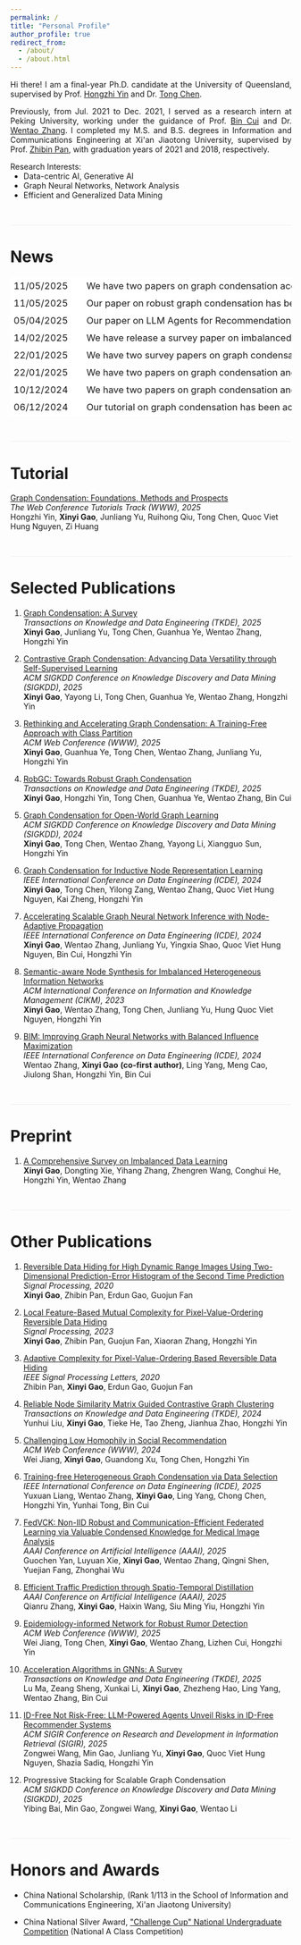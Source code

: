 ```yaml
---
permalink: /
title: "Personal Profile"
author_profile: true
redirect_from: 
  - /about/
  - /about.html
---
```


<p style="text-align: justify;">
Hi there! I am a final-year Ph.D. candidate at the University of Queensland, supervised by Prof. <a href="https://sites.google.com/view/hongzhi-yin/home">Hongzhi Yin</a> and Dr. <a href="https://researchers.uq.edu.au/researcher/27868">Tong Chen</a>.  
</p>

<p style="text-align: justify;">
Previously, from Jul. 2021 to Dec. 2021, I served as a research intern at Peking University, working under the guidance of Prof. <a href="https://cuibinpku.github.io/">Bin Cui</a> and Dr. <a href="https://zwt233.github.io/">Wentao Zhang</a>. I completed my M.S. and B.S. degrees in Information and Communications Engineering at Xi'an Jiaotong University, supervised by Prof. <a href="https://www.researchgate.net/profile/Zhibin-Pan-2">Zhibin Pan</a>, with graduation years of 2021 and 2018, respectively.
</p>


<p style="margin: 0;">Research Interests:</p>

<ul style="margin: 0;">
    <li style="margin: 0;">Data-centric AI, Generative AI</li>
    <li style="margin: 0;">Graph Neural Networks, Network Analysis</li>
    <li style="margin: 0;">Efficient and Generalized Data Mining</li>
</ul>

  
<!-- **Email**: xinyi.gao AT uq.edu.au  -->




<div style="margin-top: 45px; margin-bottom: 25px; border-top: 1px solid #f0f0f0;"></div>

News
======

<style type="text/css">
.tg  {border-collapse:collapse;border-spacing:0;}
.tg td{border-color:black;border-style:solid;border-width:1px;font-size:16.5px;overflow:hidden;padding:1px 5px;line-height: 1.7;word-break:normal;white-space: nowrap;}
.tg th{border-color:black;border-style:solid;border-width:1px;font-size:16.5px;line-height: 1.2;
  font-weight:normal;overflow:hidden;padding:1px 5px;word-break:normal;}
.tg .tg-oe15{background-color:#ffffff;border-color:#ffffff;text-align:left;vertical-align:top}
.tg .tg-3m6e{background-color:#ffffff;border-color:#ffffff;font-weight:normal;text-align:left;vertical-align:top}
</style>

<table class="tg">
<tbody>
  <tr>
    <td class="tg-3m6e">11/05/2025</td>
    <td class="tg-oe15"></td>
    <td class="tg-oe15"></td>
    <td class="tg-oe15">We have two papers on graph condensation accepted at KDD'25.</td>
  </tr>
  <tr>
    <td class="tg-3m6e">11/05/2025</td>
    <td class="tg-oe15"></td>
    <td class="tg-oe15"></td>
    <td class="tg-oe15">Our paper on robust graph condensation has been accepted at TKDE'25.</td>
  </tr>
  <tr>
    <td class="tg-3m6e">05/04/2025</td>
    <td class="tg-oe15"></td>
    <td class="tg-oe15"></td>
    <td class="tg-oe15">Our paper on LLM Agents for Recommendation has been accepted at SIGIR'25.</td>
  </tr>
  <tr>
    <td class="tg-3m6e">14/02/2025</td>
    <td class="tg-oe15"></td>
    <td class="tg-oe15"></td>
    <td class="tg-oe15">We have release a survey paper on imbalanced data learning.</td>
  </tr>
  <tr>
    <td class="tg-3m6e">22/01/2025</td>
    <td class="tg-oe15"></td>
    <td class="tg-oe15"></td>
    <td class="tg-oe15">We have two survey papers on graph condensation and GNN acceleration accepted at TKDE'25.</td>
  </tr>
  <tr>
    <td class="tg-3m6e">22/01/2025</td>
    <td class="tg-oe15"></td>
    <td class="tg-oe15"></td>
    <td class="tg-oe15">We have two papers on graph condensation and rumor detection accepted at WWW'25.</td>
  </tr>
  <tr>
    <td class="tg-3m6e">10/12/2024</td>
    <td class="tg-oe15"></td>
    <td class="tg-oe15"></td>
    <td class="tg-oe15">We have two papers on graph condensation and spatio-temporal prediction accepted at AAAI'25.</td>
  </tr>
  <tr>
    <td class="tg-3m6e">06/12/2024</td>
    <td class="tg-oe15"></td>
    <td class="tg-oe15"></td>
    <td class="tg-oe15">Our tutorial on graph condensation has been accepted for presentation at WWW'25.</td>
  </tr>
</tbody>
</table>



<div style="margin-top: 45px; margin-bottom: 25px; border-top: 1px solid #f0f0f0;"></div>



Tutorial
======
[Graph Condensation: Foundations, Methods and Prospects](https://xygaog.github.io/WWW25tut/)  
*The Web Conference Tutorials Track (WWW), 2025*  
Hongzhi Yin, **Xinyi Gao**, Junliang Yu, Ruihong Qiu, Tong Chen, Quoc Viet Hung Nguyen, Zi Huang  


<div style="margin-top: 45px; margin-bottom: 25px; border-top: 1px solid #f0f0f0;"></div>



Selected Publications
======

1. [Graph Condensation: A Survey](https://arxiv.org/abs/2401.11720)  
*Transactions on Knowledge and Data Engineering (TKDE), 2025*  
**Xinyi Gao**, Junliang Yu, Tong Chen, Guanhua Ye, Wentao Zhang, Hongzhi Yin  

1. [Contrastive Graph Condensation: Advancing Data Versatility through Self-Supervised Learning](https://arxiv.org/abs/2411.17063)    
*ACM SIGKDD Conference on Knowledge Discovery and Data Mining (SIGKDD), 2025*   
**Xinyi Gao**, Yayong Li, Tong Chen, Guanhua Ye, Wentao Zhang, Hongzhi Yin  

1. [Rethinking and Accelerating Graph Condensation: A Training-Free Approach with Class Partition](https://arxiv.org/abs/2405.13707)  
*ACM Web Conference (WWW), 2025*  
**Xinyi Gao**, Guanhua Ye, Tong Chen, Wentao Zhang, Junliang Yu, Hongzhi Yin  

1. [RobGC: Towards Robust Graph Condensation](https://arxiv.org/abs/2406.13200)  
*Transactions on Knowledge and Data Engineering (TKDE), 2025*  
**Xinyi Gao**, Hongzhi Yin, Tong Chen, Guanhua Ye, Wentao Zhang, Bin Cui  

1. [Graph Condensation for Open-World Graph Learning](https://arxiv.org/abs/2405.17003)  
*ACM SIGKDD Conference on Knowledge Discovery and Data Mining (SIGKDD), 2024*  
**Xinyi Gao**, Tong Chen, Wentao Zhang, Yayong Li, Xiangguo Sun, Hongzhi Yin  

1. [Graph Condensation for Inductive Node Representation Learning](https://arxiv.org/abs/2307.15967)  
*IEEE International Conference on Data Engineering (ICDE), 2024*  
**Xinyi Gao**, Tong Chen, Yilong Zang, Wentao Zhang, Quoc Viet Hung Nguyen, Kai Zheng, Hongzhi Yin  

1. [Accelerating Scalable Graph Neural Network Inference with Node-Adaptive Propagation](https://arxiv.org/abs/2310.10998)  
*IEEE International Conference on Data Engineering (ICDE), 2024*  
**Xinyi Gao**, Wentao Zhang, Junliang Yu, Yingxia Shao, Quoc Viet Hung Nguyen, Bin Cui, Hongzhi Yin  

1. [Semantic-aware Node Synthesis for Imbalanced Heterogeneous Information Networks](https://arxiv.org/abs/2302.14061)  
*ACM International Conference on Information and Knowledge Management (CIKM), 2023*  
**Xinyi Gao**, Wentao Zhang, Tong Chen, Junliang Yu, Hung Quoc Viet Nguyen, Hongzhi Yin  

1. [BIM: Improving Graph Neural Networks with Balanced Influence Maximization](https://ieeexplore.ieee.org/document/10597992)  
*IEEE International Conference on Data Engineering (ICDE), 2024*  
Wentao Zhang, **Xinyi Gao** **(co-first author)**, Ling Yang, Meng Cao, Jiulong Shan, Hongzhi Yin, Bin Cui  




<div style="margin-top: 45px; margin-bottom: 25px; border-top: 1px solid #f0f0f0;"></div>

Preprint
======


1. [A Comprehensive Survey on Imbalanced Data Learning](https://arxiv.org/abs/2502.08960)  
**Xinyi Gao**, Dongting Xie, Yihang Zhang, Zhengren Wang, Conghui He, Hongzhi Yin, Wentao Zhang  


<div style="margin-top: 45px; margin-bottom: 25px; border-top: 1px solid #f0f0f0;"></div>



Other Publications
======

1. [Reversible Data Hiding for High Dynamic Range Images Using Two-Dimensional Prediction-Error Histogram of the Second Time Prediction](https://www.sciencedirect.com/science/article/pii/S0165168420301225)  
*Signal Processing, 2020*  
**Xinyi Gao**, Zhibin Pan, Erdun Gao, Guojun Fan  

1. [Local Feature-Based Mutual Complexity for Pixel-Value-Ordering Reversible Data Hiding](https://www.sciencedirect.com/science/article/pii/S0165168422003723)  
*Signal Processing, 2023*  
**Xinyi Gao**, Zhibin Pan, Guojun Fan, Xiaoran Zhang, Hongzhi Yin  

1. [Adaptive Complexity for Pixel-Value-Ordering Based Reversible Data Hiding](https://ieeexplore.ieee.org/document/9098041)  
*IEEE Signal Processing Letters, 2020*  
Zhibin Pan, **Xinyi Gao**, Erdun Gao, Guojun Fan  

1. [Reliable Node Similarity Matrix Guided Contrastive Graph Clustering](https://arxiv.org/abs/2408.03765)  
*Transactions on Knowledge and Data Engineering (TKDE), 2024*  
Yunhui Liu, **Xinyi Gao**, Tieke He, Tao Zheng, Jianhua Zhao, Hongzhi Yin  

1. [Challenging Low Homophily in Social Recommendation](https://dl.acm.org/doi/abs/10.1145/3589334.3645460)  
*ACM Web Conference (WWW), 2024*  
Wei Jiang, **Xinyi Gao**, Guandong Xu, Tong Chen, Hongzhi Yin  

1. [Training-free Heterogeneous Graph Condensation via Data Selection](https://arxiv.org/abs/2412.16250)  
*IEEE International Conference on Data Engineering (ICDE), 2025*  
Yuxuan Liang, Wentao Zhang, **Xinyi Gao**, Ling Yang, Chong Chen, Hongzhi Yin, Yunhai Tong, Bin Cui  

1. [FedVCK: Non-IID Robust and Communication-Efficient Federated Learning via Valuable Condensed Knowledge for Medical Image Analysis](https://arxiv.org/abs/2412.18557)  
*AAAI Conference on Artificial Intelligence (AAAI), 2025*  
Guochen Yan, Luyuan Xie, **Xinyi Gao**, Wentao Zhang, Qingni Shen, Yuejian Fang, Zhonghai Wu  

1. [Efficient Traffic Prediction through Spatio-Temporal Distillation](https://arxiv.org/abs/2501.10459)  
*AAAI Conference on Artificial Intelligence (AAAI), 2025*  
Qianru Zhang, **Xinyi Gao**, Haixin Wang, Siu Ming Yiu, Hongzhi Yin  

1. [Epidemiology-informed Network for Robust Rumor Detection](https://arxiv.org/abs/2411.12949)  
*ACM Web Conference (WWW), 2025*  
Wei Jiang, Tong Chen, **Xinyi Gao**, Wentao Zhang, Lizhen Cui, Hongzhi Yin  

1. [Acceleration Algorithms in GNNs: A Survey](https://arxiv.org/abs/2405.04114)  
*Transactions on Knowledge and Data Engineering (TKDE), 2025*  
Lu Ma, Zeang Sheng, Xunkai Li, **Xinyi Gao**, Zhezheng Hao, Ling Yang, Wentao Zhang, Bin Cui  

1. [ID-Free Not Risk-Free: LLM-Powered Agents Unveil Risks in ID-Free Recommender Systems](https://arxiv.org/abs/2409.11690v3)  
*ACM SIGIR Conference on Research and Development in Information Retrieval (SIGIR), 2025*  
Zongwei Wang, Min Gao, Junliang Yu, **Xinyi Gao**, Quoc Viet Hung Nguyen, Shazia Sadiq, Hongzhi Yin  

1. Progressive Stacking for Scalable Graph Condensation    
*ACM SIGKDD Conference on Knowledge Discovery and Data Mining (SIGKDD), 2025*     
Yibing Bai, Min Gao, Zongwei Wang, **Xinyi Gao**, Wentao Li   


<div style="margin-top: 45px; margin-bottom: 25px; border-top: 1px solid #f0f0f0;"></div>


Honors and Awards
======
* China National Scholarship, 
(Rank 1/113 in the School of Information and Communications Engineering, Xi'an Jiaotong University)

* China National Silver Award, ["Challenge Cup" National Undergraduate Competition](https://www.tiaozhanbei.net/)
(National A Class Competition)





<!-- Academic Experiences
======

**[2022.01-Present]** The University of Queensland (UQ), Ph.D. student. Supervisor: Prof. Hongzhi Yin

**[2021.06-2021.12]** Peking University (PKU), Research Intern. Supervisors: Prof. Bin Cui and Dr. Wentao Zhang

**[2018.06-2021.06]** Xi'an Jiaotong University (XJTU), M.S. in Information and Communications Engineering. Supervisor: Prof. Zhibin Pan

**[2014.09-2018.06]** Xi'an Jiaotong University (XJTU), B.S. in Information and Communications Engineering -->


